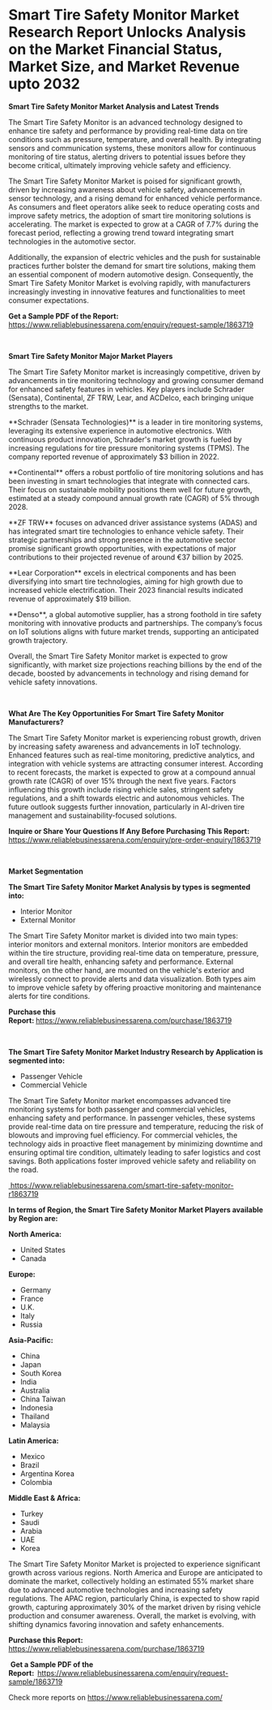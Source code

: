 <p><h1>Smart Tire Safety Monitor Market Research Report Unlocks Analysis on the Market Financial Status, Market Size, and Market Revenue upto 2032</h1></p><p><strong>Smart Tire Safety Monitor Market Analysis and Latest Trends</strong></p>
<p><p>The Smart Tire Safety Monitor is an advanced technology designed to enhance tire safety and performance by providing real-time data on tire conditions such as pressure, temperature, and overall health. By integrating sensors and communication systems, these monitors allow for continuous monitoring of tire status, alerting drivers to potential issues before they become critical, ultimately improving vehicle safety and efficiency.</p><p>The Smart Tire Safety Monitor Market is poised for significant growth, driven by increasing awareness about vehicle safety, advancements in sensor technology, and a rising demand for enhanced vehicle performance. As consumers and fleet operators alike seek to reduce operating costs and improve safety metrics, the adoption of smart tire monitoring solutions is accelerating. The market is expected to grow at a CAGR of 7.7% during the forecast period, reflecting a growing trend toward integrating smart technologies in the automotive sector.</p><p>Additionally, the expansion of electric vehicles and the push for sustainable practices further bolster the demand for smart tire solutions, making them an essential component of modern automotive design. Consequently, the Smart Tire Safety Monitor Market is evolving rapidly, with manufacturers increasingly investing in innovative features and functionalities to meet consumer expectations.</p></p>
<p><strong>Get a Sample PDF of the Report:&nbsp;</strong> <a href="https://www.reliablebusinessarena.com/enquiry/request-sample/1863719?utm_campaign=2445&utm_medium=2&utm_source=Github&utm_content=ia&utm_term=28022025&utm_id=smart-tire-safety-monitor">https://www.reliablebusinessarena.com/enquiry/request-sample/1863719</a></p>
<p>&nbsp;</p>
<p><strong>Smart Tire Safety Monitor Major Market Players</strong></p>
<p><p>The Smart Tire Safety Monitor market is increasingly competitive, driven by advancements in tire monitoring technology and growing consumer demand for enhanced safety features in vehicles. Key players include Schrader (Sensata), Continental, ZF TRW, Lear, and ACDelco, each bringing unique strengths to the market.</p><p>**Schrader (Sensata Technologies)** is a leader in tire monitoring systems, leveraging its extensive experience in automotive electronics. With continuous product innovation, Schrader's market growth is fueled by increasing regulations for tire pressure monitoring systems (TPMS). The company reported revenue of approximately $3 billion in 2022.</p><p>**Continental** offers a robust portfolio of tire monitoring solutions and has been investing in smart technologies that integrate with connected cars. Their focus on sustainable mobility positions them well for future growth, estimated at a steady compound annual growth rate (CAGR) of 5% through 2028.</p><p>**ZF TRW** focuses on advanced driver assistance systems (ADAS) and has integrated smart tire technologies to enhance vehicle safety. Their strategic partnerships and strong presence in the automotive sector promise significant growth opportunities, with expectations of major contributions to their projected revenue of around €37 billion by 2025.</p><p>**Lear Corporation** excels in electrical components and has been diversifying into smart tire technologies, aiming for high growth due to increased vehicle electrification. Their 2023 financial results indicated revenue of approximately $19 billion.</p><p>**Denso**, a global automotive supplier, has a strong foothold in tire safety monitoring with innovative products and partnerships. The company’s focus on IoT solutions aligns with future market trends, supporting an anticipated growth trajectory.</p><p>Overall, the Smart Tire Safety Monitor market is expected to grow significantly, with market size projections reaching billions by the end of the decade, boosted by advancements in technology and rising demand for vehicle safety innovations.</p></p>
<p>&nbsp;</p>
<p><strong>What Are The Key Opportunities For Smart Tire Safety Monitor Manufacturers?</strong></p>
<p><p>The Smart Tire Safety Monitor market is experiencing robust growth, driven by increasing safety awareness and advancements in IoT technology. Enhanced features such as real-time monitoring, predictive analytics, and integration with vehicle systems are attracting consumer interest. According to recent forecasts, the market is expected to grow at a compound annual growth rate (CAGR) of over 15% through the next five years. Factors influencing this growth include rising vehicle sales, stringent safety regulations, and a shift towards electric and autonomous vehicles. The future outlook suggests further innovation, particularly in AI-driven tire management and sustainability-focused solutions.</p></p>
<p><strong>Inquire or Share Your Questions If Any Before Purchasing This Report:</strong> <a href="https://www.reliablebusinessarena.com/enquiry/pre-order-enquiry/1863719?utm_campaign=2445&utm_medium=2&utm_source=Github&utm_content=ia&utm_term=28022025&utm_id=smart-tire-safety-monitor">https://www.reliablebusinessarena.com/enquiry/pre-order-enquiry/1863719</a></p>
<p>&nbsp;</p>
<p><strong>Market Segmentation</strong></p>
<p><strong>The Smart Tire Safety Monitor Market Analysis by types is segmented into:</strong></p>
<p><ul><li>Interior Monitor</li><li>External Monitor</li></ul></p>
<p><p>The Smart Tire Safety Monitor market is divided into two main types: interior monitors and external monitors. Interior monitors are embedded within the tire structure, providing real-time data on temperature, pressure, and overall tire health, enhancing safety and performance. External monitors, on the other hand, are mounted on the vehicle's exterior and wirelessly connect to provide alerts and data visualization. Both types aim to improve vehicle safety by offering proactive monitoring and maintenance alerts for tire conditions.</p></p>
<p><strong>Purchase this Report:&nbsp;</strong><a href="https://www.reliablebusinessarena.com/purchase/1863719?utm_campaign=2445&utm_medium=2&utm_source=Github&utm_content=ia&utm_term=28022025&utm_id=smart-tire-safety-monitor">https://www.reliablebusinessarena.com/purchase/1863719</a></p>
<p>&nbsp;</p>
<p><strong>The Smart Tire Safety Monitor Market Industry Research by Application is segmented into:</strong></p>
<p><ul><li>Passenger Vehicle</li><li>Commercial Vehicle</li></ul></p>
<p><p>The Smart Tire Safety Monitor market encompasses advanced tire monitoring systems for both passenger and commercial vehicles, enhancing safety and performance. In passenger vehicles, these systems provide real-time data on tire pressure and temperature, reducing the risk of blowouts and improving fuel efficiency. For commercial vehicles, the technology aids in proactive fleet management by minimizing downtime and ensuring optimal tire condition, ultimately leading to safer logistics and cost savings. Both applications foster improved vehicle safety and reliability on the road.</p></p>
<p><a href="https://www.reliablebusinessarena.com/smart-tire-safety-monitor-r1863719?utm_campaign=2445&utm_medium=2&utm_source=Github&utm_content=ia&utm_term=28022025&utm_id=smart-tire-safety-monitor">&nbsp;https://www.reliablebusinessarena.com/smart-tire-safety-monitor-r1863719</a></p>
<p><strong>In terms of Region, the Smart Tire Safety Monitor Market Players available by Region are:</strong></p>
<p>
    <p> <strong> North America: </strong>
        <ul>
            <li>United States</li>
            <li>Canada</li>
        </ul>
        </p> 
    <p> <strong> Europe: </strong>
        <ul>
            <li>Germany</li>
            <li>France</li>
            <li>U.K.</li>
            <li>Italy</li>
            <li>Russia</li>
        </ul>
        </p> 
    <p> <strong> Asia-Pacific: </strong>
        <ul>
            <li>China</li>
            <li>Japan</li>
            <li>South Korea</li>
            <li>India</li>
            <li>Australia</li>
            <li>China Taiwan</li>
            <li>Indonesia</li>
            <li>Thailand</li>
            <li>Malaysia</li>
        </ul>
        </p> 
    <p> <strong> Latin America: </strong>
        <ul>
            <li>Mexico</li>
            <li>Brazil</li>
            <li>Argentina Korea</li>
            <li>Colombia</li>
        </ul>
        </p> 
    <p> <strong> Middle East & Africa: </strong>
        <ul>
            <li>Turkey</li>
            <li>Saudi</li>
            <li>Arabia</li>
            <li>UAE</li>
            <li>Korea</li>
        </ul>
    </p>
    </p>
<p><p>The Smart Tire Safety Monitor Market is projected to experience significant growth across various regions. North America and Europe are anticipated to dominate the market, collectively holding an estimated 55% market share due to advanced automotive technologies and increasing safety regulations. The APAC region, particularly China, is expected to show rapid growth, capturing approximately 30% of the market driven by rising vehicle production and consumer awareness. Overall, the market is evolving, with shifting dynamics favoring innovation and safety enhancements.</p></p>
<p><strong>Purchase this Report: </strong><a href="https://www.reliablebusinessarena.com/purchase/1863719?utm_campaign=2445&utm_medium=2&utm_source=Github&utm_content=ia&utm_term=28022025&utm_id=smart-tire-safety-monitor">https://www.reliablebusinessarena.com/purchase/1863719</a></p>
<p>&nbsp;<strong>Get a Sample PDF of the Report:&nbsp;&nbsp;</strong><a href="https://www.reliablebusinessarena.com/enquiry/request-sample/1863719?utm_campaign=2445&utm_medium=2&utm_source=Github&utm_content=ia&utm_term=28022025&utm_id=smart-tire-safety-monitor">https://www.reliablebusinessarena.com/enquiry/request-sample/1863719</a></p>
<p><strong></strong></p>
<p>Check more reports on <a href="https://www.reliablebusinessarena.com/?utm_campaign=2445&utm_medium=2&utm_source=Github&utm_content=ia&utm_term=28022025&utm_id=smart-tire-safety-monitor">https://www.reliablebusinessarena.com/</a></p>